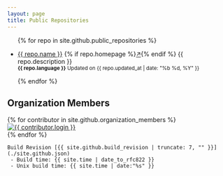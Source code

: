 ```yaml
---
layout: page
title: Public Repositories
---
```


<ul>
    {% for repo in site.github.public_repositories %}
        <li>
            <p>
                <a href="{{ repo.html_url }}">{{ repo.name }}</a>
                {% if repo.homepage %}<a href="{{ repo.homepage }}" target="_blank">↗</a>{% endif %}
                {{ repo.description }}
                <br>
                <small><b>{{ repo.language }}</b> Updated on {{ repo.updated_at | date: "%b %d, %Y" }}</small>
            </p>
        </li>
    {% endfor %}
</ul>

Organization Members
--------------------

<div class="row">
    {% for contributor in site.github.organization_members %}
    <div class="col-xs-6 col-md-3">
    <a href="{{ contributor.html_url }}" class="thumbnail" title="@{{ contributor.login }}">
      <img src="{{ contributor.avatar_url }}" alt="{{ contributor.login }}">
    </a>
    </div>
    {% endfor %}
</div>

```
Build Revision [{{ site.github.build_revision | truncate: 7, "" }}](./site.github.json)
 - Build time: {{ site.time | date_to_rfc822 }}
 - Unix build time: {{ site.time | date:"%s" }}
```
